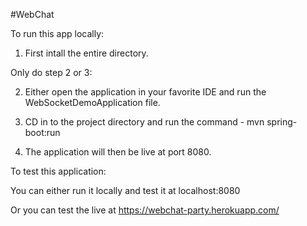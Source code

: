 #WebChat

To run this app locally:
1. First intall the entire directory.

Only do step 2 or 3:

2. Either open the application in your favorite IDE and run the WebSocketDemoApplication file.

3. CD in to the project directory and run the command - mvn spring-boot:run

4. The application will then be live at port 8080.

To test this application:

You can either run it locally and test it at localhost:8080

Or you can test the live at https://webchat-party.herokuapp.com/
